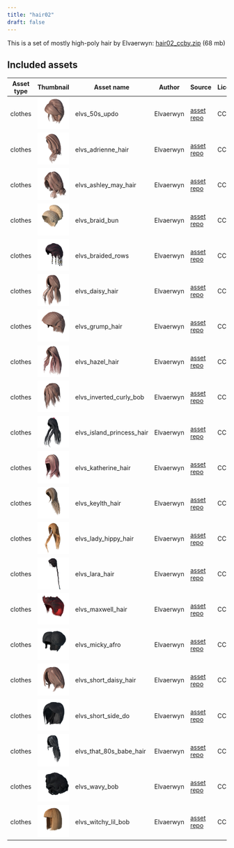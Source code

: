 ```yaml
---
title: "hair02"
draft: false
---
```


This is a set of mostly high-poly hair by Elvaerwyn: [hair02_ccby.zip](http://files.makehumancommunity.org/asset_packs/hair02/hair02_ccby.zip) (68 mb)


## Included assets

| Asset type | Thumbnail | Asset name | Author | Source | License |
| ---------- | --------- | ---------- | ------ | ------ | ------- |
| clothes | ![elvs_50s_updo.png](elvs_50s_updo.png) | elvs_50s_updo | Elvaerwyn | [asset repo](http://www.makehumancommunity.org/node/2001) | CC-BY |
| clothes | ![elvs_adrienne_hair.png](elvs_adrienne_hair.png) | elvs_adrienne_hair | Elvaerwyn | [asset repo](http://www.makehumancommunity.org/node/1862) | CC-BY |
| clothes | ![elvs_ashley_may_hair.png](elvs_ashley_may_hair.png) | elvs_ashley_may_hair | Elvaerwyn | [asset repo](http://www.makehumancommunity.org/node/1861) | CC-BY |
| clothes | ![elvs_braid_bun.png](elvs_braid_bun.png) | elvs_braid_bun | Elvaerwyn | [asset repo](http://www.makehumancommunity.org/node/2177) | CC-BY |
| clothes | ![elvs_braided_rows.png](elvs_braided_rows.png) | elvs_braided_rows | Elvaerwyn | [asset repo](http://www.makehumancommunity.org/node/1659) | CC-BY |
| clothes | ![elvs_daisy_hair.png](elvs_daisy_hair.png) | elvs_daisy_hair | Elvaerwyn | [asset repo](http://www.makehumancommunity.org/node/1859) | CC-BY |
| clothes | ![elvs_grump_hair.png](elvs_grump_hair.png) | elvs_grump_hair | Elvaerwyn | [asset repo](http://www.makehumancommunity.org/node/2796) | CC-BY |
| clothes | ![elvs_hazel_hair.png](elvs_hazel_hair.png) | elvs_hazel_hair | Elvaerwyn | [asset repo](http://www.makehumancommunity.org/node/2816) | CC-BY |
| clothes | ![elvs_inverted_curly_bob.png](elvs_inverted_curly_bob.png) | elvs_inverted_curly_bob | Elvaerwyn | [asset repo](http://www.makehumancommunity.org/node/2683) | CC-BY |
| clothes | ![elvs_island_princess_hair.png](elvs_island_princess_hair.png) | elvs_island_princess_hair | Elvaerwyn | [asset repo](http://www.makehumancommunity.org/node/1811) | CC-BY |
| clothes | ![elvs_katherine_hair.png](elvs_katherine_hair.png) | elvs_katherine_hair | Elvaerwyn | [asset repo](http://www.makehumancommunity.org/node/1863) | CC-BY |
| clothes | ![elvs_keylth_hair.png](elvs_keylth_hair.png) | elvs_keylth_hair | Elvaerwyn | [asset repo](http://www.makehumancommunity.org/node/2173) | CC-BY |
| clothes | ![elvs_lady_hippy_hair.png](elvs_lady_hippy_hair.png) | elvs_lady_hippy_hair | Elvaerwyn | [asset repo](http://www.makehumancommunity.org/node/1812) | CC-BY |
| clothes | ![elvs_lara_hair.png](elvs_lara_hair.png) | elvs_lara_hair | Elvaerwyn | [asset repo](http://www.makehumancommunity.org/node/2634) | CC-BY |
| clothes | ![elvs_maxwell_hair.png](elvs_maxwell_hair.png) | elvs_maxwell_hair | Elvaerwyn | [asset repo](http://www.makehumancommunity.org/node/1639) | CC-BY |
| clothes | ![elvs_micky_afro.png](elvs_micky_afro.png) | elvs_micky_afro | Elvaerwyn | [asset repo](http://www.makehumancommunity.org/node/2817) | CC-BY |
| clothes | ![elvs_short_daisy_hair.png](elvs_short_daisy_hair.png) | elvs_short_daisy_hair | Elvaerwyn | [asset repo](http://www.makehumancommunity.org/node/1860) | CC-BY |
| clothes | ![elvs_short_side_do.png](elvs_short_side_do.png) | elvs_short_side_do | Elvaerwyn | [asset repo](http://www.makehumancommunity.org/node/1479) | CC-BY |
| clothes | ![elvs_that_80s_babe_hair.png](elvs_that_80s_babe_hair.png) | elvs_that_80s_babe_hair | Elvaerwyn | [asset repo](http://www.makehumancommunity.org/node/2174) | CC-BY |
| clothes | ![elvs_wavy_bob.png](elvs_wavy_bob.png) | elvs_wavy_bob | Elvaerwyn | [asset repo](http://www.makehumancommunity.org/node/1551) | CC-BY |
| clothes | ![elvs_witchy_lil_bob.png](elvs_witchy_lil_bob.png) | elvs_witchy_lil_bob | Elvaerwyn | [asset repo](http://www.makehumancommunity.org/node/1710) | CC-BY |
